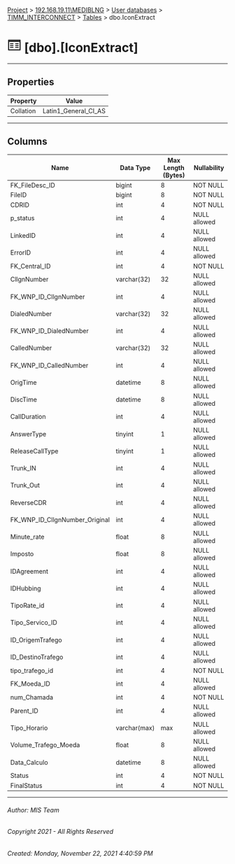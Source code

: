 #### 

[Project](../../../../index.md) > [192.168.19.11\\MEDIBLNG](../../../index.md) > [User databases](../../index.md) > [TIMM_INTERCONNECT](../index.md) > [Tables](Tables.md) > dbo.IconExtract

# ![Tables](../../../../Images/Table32.png) [dbo].[IconExtract]

---

## <a name="#properties"></a>Properties

| Property | Value |
|---|---|
| Collation | Latin1_General_CI_AS |


---

## <a name="#columns"></a>Columns

| Name | Data Type | Max Length (Bytes) | Nullability |
|---|---|---|---|
| FK_FileDesc_ID | bigint | 8 | NOT NULL |
| FileID | bigint | 8 | NOT NULL |
| CDRID | int | 4 | NOT NULL |
| p_status | int | 4 | NULL allowed |
| LinkedID | int | 4 | NULL allowed |
| ErrorID | int | 4 | NULL allowed |
| FK_Central_ID | int | 4 | NOT NULL |
| CllgnNumber | varchar(32) | 32 | NULL allowed |
| FK_WNP_ID_CllgnNumber | int | 4 | NULL allowed |
| DialedNumber | varchar(32) | 32 | NULL allowed |
| FK_WNP_ID_DialedNumber | int | 4 | NULL allowed |
| CalledNumber | varchar(32) | 32 | NULL allowed |
| FK_WNP_ID_CalledNumber | int | 4 | NULL allowed |
| OrigTime | datetime | 8 | NULL allowed |
| DiscTime | datetime | 8 | NULL allowed |
| CallDuration | int | 4 | NULL allowed |
| AnswerType | tinyint | 1 | NULL allowed |
| ReleaseCallType | tinyint | 1 | NULL allowed |
| Trunk_IN | int | 4 | NULL allowed |
| Trunk_Out | int | 4 | NULL allowed |
| ReverseCDR | int | 4 | NULL allowed |
| FK_WNP_ID_CllgnNumber_Original | int | 4 | NULL allowed |
| Minute_rate | float | 8 | NULL allowed |
| Imposto | float | 8 | NULL allowed |
| IDAgreement | int | 4 | NULL allowed |
| IDHubbing | int | 4 | NULL allowed |
| TipoRate_id | int | 4 | NULL allowed |
| Tipo_Servico_ID | int | 4 | NULL allowed |
| ID_OrigemTrafego | int | 4 | NULL allowed |
| ID_DestinoTrafego | int | 4 | NULL allowed |
| tipo_trafego_id | int | 4 | NOT NULL |
| FK_Moeda_ID | int | 4 | NULL allowed |
| num_Chamada | int | 4 | NOT NULL |
| Parent_ID | int | 4 | NULL allowed |
| Tipo_Horario | varchar(max) | max | NULL allowed |
| Volume_Trafego_Moeda | float | 8 | NULL allowed |
| Data_Calculo | datetime | 8 | NULL allowed |
| Status | int | 4 | NOT NULL |
| FinalStatus | int | 4 | NOT NULL |


---

###### Author:  MIS Team

###### Copyright 2021 - All Rights Reserved

###### Created: Monday, November 22, 2021 4:40:59 PM


